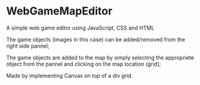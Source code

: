 # WebGameMapEditor

A simple web game editor using JavaScript, CSS and HTML

The game objects (images in this case) can be added/removed from the right side pannel;

The game objects are added to the map by simply selecting the appropriete object from the pannel and clicking on the map location (grid);

Made by implementing Canvas on top of a div grid.
